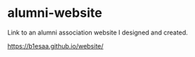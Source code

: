 # alumni-website
Link to an alumni association website I designed and created.

https://b1esaa.github.io/website/
